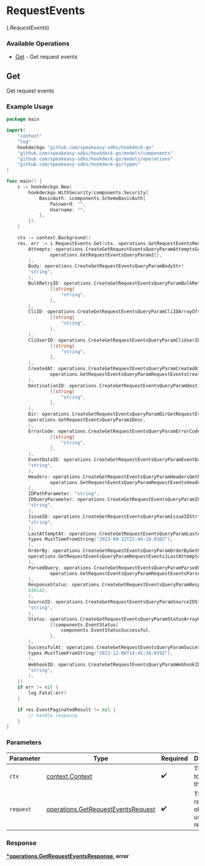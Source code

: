 # RequestEvents
(*.RequestEvents*)

### Available Operations

* [Get](#get) - Get request events

## Get

Get request events

### Example Usage

```go
package main

import(
	"context"
	"log"
	hookdeckgo "github.com/speakeasy-sdks/hookdeck-go"
	"github.com/speakeasy-sdks/hookdeck-go/models/components"
	"github.com/speakeasy-sdks/hookdeck-go/models/operations"
	"github.com/speakeasy-sdks/hookdeck-go/types"
)

func main() {
    s := hookdeckgo.New(
        hookdeckgo.WithSecurity(components.Security{
            BasicAuth: &components.SchemeBasicAuth{
                Password: "",
                Username: "",
            },
        }),
    )

    ctx := context.Background()
    res, err := s.RequestEvents.Get(ctx, operations.GetRequestEventsRequest{
        Attempts: operations.CreateGetRequestEventsQueryParamAttemptsGetRequestEventsQueryParam2(
                operations.GetRequestEventsQueryParam2{},
        ),
        Body: operations.CreateGetRequestEventsQueryParamBodyStr(
        "string",
        ),
        BulkRetryID: operations.CreateGetRequestEventsQueryParamBulkRetryIDArrayOfstr(
                []string{
                    "string",
                },
        ),
        CliID: operations.CreateGetRequestEventsQueryParamCliIDArrayOfstr(
                []string{
                    "string",
                },
        ),
        CliUserID: operations.CreateGetRequestEventsQueryParamCliUserIDArrayOfstr(
                []string{
                    "string",
                },
        ),
        CreatedAt: operations.CreateGetRequestEventsQueryParamCreatedAtGetRequestEventsQueryParamRequestEventsCreatedAt2(
                operations.GetRequestEventsQueryParamRequestEventsCreatedAt2{},
        ),
        DestinationID: operations.CreateGetRequestEventsQueryParamDestinationIDArrayOfstr(
                []string{
                    "string",
                },
        ),
        Dir: operations.CreateGetRequestEventsQueryParamDirGetRequestEventsQueryParam1(
        operations.GetRequestEventsQueryParam1Desc,
        ),
        ErrorCode: operations.CreateGetRequestEventsQueryParamErrorCodeArrayOfstr(
                []string{
                    "string",
                },
        ),
        EventDataID: operations.CreateGetRequestEventsQueryParamEventDataIDStr(
        "string",
        ),
        Headers: operations.CreateGetRequestEventsQueryParamHeadersGetRequestEventsQueryParamRequestEventsHeaders2(
                operations.GetRequestEventsQueryParamRequestEventsHeaders2{},
        ),
        IDPathParameter: "string",
        IDQueryParameter: operations.CreateGetRequestEventsQueryParamIDStr(
        "string",
        ),
        IssueID: operations.CreateGetRequestEventsQueryParamIssueIDStr(
        "string",
        ),
        LastAttemptAt: operations.CreateGetRequestEventsQueryParamLastAttemptAtDateTime(
        types.MustTimeFromString("2023-09-12T22:44:18.030Z"),
        ),
        OrderBy: operations.CreateGetRequestEventsQueryParamOrderByGetRequestEventsQueryParamRequestEvents1(
        operations.GetRequestEventsQueryParamRequestEvents1LastAttemptAt,
        ),
        ParsedQuery: operations.CreateGetRequestEventsQueryParamParsedQueryGetRequestEventsQueryParamRequestEventsParsedQuery2(
                operations.GetRequestEventsQueryParamRequestEventsParsedQuery2{},
        ),
        ResponseStatus: operations.CreateGetRequestEventsQueryParamResponseStatusInteger(
        438142,
        ),
        SourceID: operations.CreateGetRequestEventsQueryParamSourceIDStr(
        "string",
        ),
        Status: operations.CreateGetRequestEventsQueryParamStatusArrayOfEventStatus(
                []components.EventStatus{
                    components.EventStatusSuccessful,
                },
        ),
        SuccessfulAt: operations.CreateGetRequestEventsQueryParamSuccessfulAtDateTime(
        types.MustTimeFromString("2023-12-06T14:41:34.659Z"),
        ),
        WebhookID: operations.CreateGetRequestEventsQueryParamWebhookIDStr(
        "string",
        ),
    })
    if err != nil {
        log.Fatal(err)
    }

    if res.EventPaginatedResult != nil {
        // handle response
    }
}
```

### Parameters

| Parameter                                                                                | Type                                                                                     | Required                                                                                 | Description                                                                              |
| ---------------------------------------------------------------------------------------- | ---------------------------------------------------------------------------------------- | ---------------------------------------------------------------------------------------- | ---------------------------------------------------------------------------------------- |
| `ctx`                                                                                    | [context.Context](https://pkg.go.dev/context#Context)                                    | :heavy_check_mark:                                                                       | The context to use for the request.                                                      |
| `request`                                                                                | [operations.GetRequestEventsRequest](../../models/operations/getrequesteventsrequest.md) | :heavy_check_mark:                                                                       | The request object to use for the request.                                               |


### Response

**[*operations.GetRequestEventsResponse](../../models/operations/getrequesteventsresponse.md), error**

